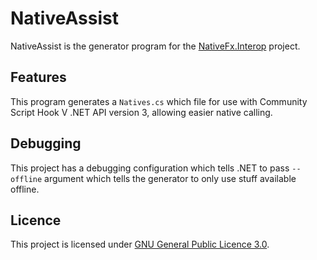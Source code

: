 # NativeAssist

NativeAssist is the generator program for the [NativeFx.Interop](https://github.com/WithLithum/NativeFx-Interop) project.

## Features

This program generates a `Natives.cs` which file for use with
Community Script Hook V .NET API version 3, allowing easier native calling.

## Debugging

This project has a debugging configuration which tells .NET to pass `--offline` argument which
tells the generator to only use stuff available offline.

## Licence

This project is licensed under [GNU General Public Licence 3.0](COPYING.txt).